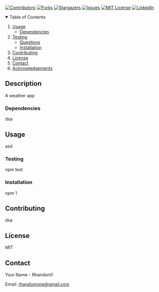 
  
  [![Contributors][contributors-shield]][contributors-url]
  [![Forks][forks-shield]][forks-url]
  [![Stargazers][stars-shield]][stars-url]
  [![Issues][issues-shield]][issues-url]
  [![MIT License][license-shield]][license-url]
  [![LinkedIn][linkedin-shield]][linkedin-url]

  <details open="open">
    <summary>Table of Contents</summary>
    <ol>
      <li>
        <a href="#about-the-project">Usage</a>
        <ul>
          <li><a href="#built-with">Dependencies</a></li>
        </ul>
      </li>
      <li>
        <a href="#getting-started">Testing</a>
        <ul>
          <li><a href="#prerequisites">Questions</a></li>
          <li><a href="#installation">Installation</a></li>
        </ul>
      </li>  
      <li><a href="#contributing">Contributing</a></li>
      <li><a href="#license">License</a></li>
      <li><a href="#contact">Contact</a></li>
      <li><a href="#acknowledgements">Acknowledgements</a></li>
    </ol>
  </details>
  
  
  ## Description
  A weather app
  
  ### Dependencies
  dsa
  
  ## Usage
  asd
  
  ### Testing
  npm test
  
  ### Installation
  npm 1

  ## Contributing
  dsa
  
  ## License
  MIT

  ## Contact
  
  Your Name - Rhandom1
  
  Email: rhandomone@gmail.com
  
  <!-- MARKDOWN LINKS & IMAGES -->
  <!-- https://www.markdownguide.org/basic-syntax/#reference-style-links -->
  [contributors-shield]: https://img.shields.io/github/contributors/othneildrew/Best-README-Template.svg?style=for-the-badge
  [contributors-url]: https://github.com/othneildrew/Best-README-Template/graphs/contributors
  [forks-shield]: https://img.shields.io/github/forks/Rhandom1/Weather-Dashboard.svg?style=for-the-badge
  [forks-url]: https://github.com/othneildrew/Best-README-Template/network/members
  [stars-shield]: https://img.shields.io/github/stars/othneildrew/Best-README-Template.svg?style=for-the-badge
  [stars-url]: https://github.com/othneildrew/Best-README-Template/stargazers
  [issues-shield]: https://img.shields.io/github/issues/othneildrew/Best-README-Template.svg?style=for-the-badge
  [issues-url]: https://github.com/othneildrew/Best-README-Template/issues
  [license-shield]: https://img.shields.io/github/license/othneildrew/Best-README-Template.svg?style=for-the-badge
  [license-url]: https://github.com/othneildrew/Best-README-Template/blob/master/LICENSE.txt
  [linkedin-shield]: https://img.shields.io/badge/-LinkedIn-black.svg?style=for-the-badge&logo=linkedin&colorB=555
  [linkedin-url]: https://linkedin.com/in/othneildrew
  [product-screenshot]: images/screenshot.png
  

